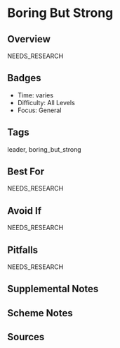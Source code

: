 # Boring But Strong


## Overview
NEEDS_RESEARCH

## Badges
- Time: varies
- Difficulty: All Levels
- Focus: General

## Tags
leader, boring_but_strong

## Best For
NEEDS_RESEARCH

## Avoid If
NEEDS_RESEARCH

## Pitfalls
NEEDS_RESEARCH

## Supplemental Notes


## Scheme Notes


## Sources

